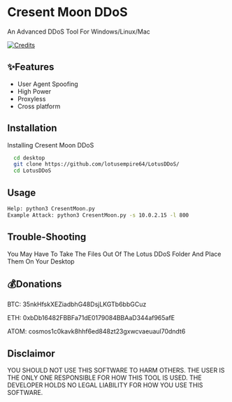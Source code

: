 
# Cresent Moon DDoS

An Advanced DDoS Tool For Windows/Linux/Mac 

[![Credits](https://img.shields.io/badge/Made%20By-Lotus%20Empire-brightgreen)](https://discord.gg/EABQyftBgW) 

## ✨Features

- User Agent Spoofing
- High Power
- Proxyless
- Cross platform


## Installation

Installing Cresent Moon DDoS

```bash 
  cd desktop
  git clone https://github.com/lotusempire64/LotusDDoS/
  cd LotusDDoS
```
## Usage 
```bash 
Help: python3 CresentMoon.py 
Example Attack: python3 CresentMoon.py -s 10.0.2.15 -l 800 
``` 
## Trouble-Shooting 
You May Have To Take The Files Out Of The Lotus DDoS Folder And Place Them On Your Desktop 

## 💰Donations 
BTC: 35nkHfskXEZiadbhG48DsjLKGTb6bbGCuz 

ETH: 0xbDb16482FBBFa71dE0179084BBAaD344af965afE 

ATOM: cosmos1c0kavk8hhf6ed848zt23gxwcvaeuaul70dndt6 

## Disclaimor 
YOU SHOULD NOT USE THIS SOFTWARE TO HARM OTHERS. THE USER IS THE ONLY ONE RESPONSIBLE FOR HOW THIS TOOL IS USED. THE DEVELOPER HOLDS NO LEGAL LIABILITY FOR HOW YOU USE THIS SOFTWARE.
